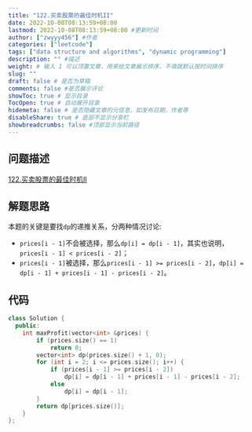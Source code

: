 ```yaml
---
title: "122.买卖股票的最佳时机II"
date: 2022-10-08T08:13:59+08:00
lastmod: 2022-10-08T08:13:59+08:00 #更新时间
author: ["zwyyy456"] #作者
categories: ["leetcode"]
tags: ["data structure and algorithms", "dynamic programming"]
description: "" #描述
weight: # 输入 1 可以顶置文章，用来给文章展示排序，不填就默认按时间排序
slug: ""
draft: false # 是否为草稿
comments: false #是否展示评论
showToc: true # 显示目录
TocOpen: true # 自动展开目录
hidemeta: false # 是否隐藏文章的元信息，如发布日期、作者等
disableShare: true # 底部不显示分享栏
showbreadcrumbs: false #顶部显示当前路径
---
```

## 问题描述
[122.买卖股票的最佳时机II](https://leetcode.cn/problems/best-time-to-buy-and-sell-stock-ii/)

## 解题思路
本题的关键是要找`dp`的递推关系，分两种情况讨论:
- `prices[i - 1]`不会被选择，那么`dp[i] = dp[i - 1]`，其实也说明，`prices[i - 1] < prices[i - 2]`；
- `prices[i - 1]`被选择，那么`prices[i - 1] >= prices[i - 2]`，`dp[i] = dp[i - 1] + prices[i - 1] - prices[i - 2]`。

## 代码
```cpp
class Solution {
  public:
    int maxProfit(vector<int> &prices) {
        if (prices.size() == 1)
            return 0;
        vector<int> dp(prices.size() + 1, 0);
        for (int i = 2; i <= prices.size(); i++) {
            if (prices[i - 1] >= prices[i - 2])
                dp[i] = dp[i - 1] + prices[i - 1] - prices[i - 2];
            else
                dp[i] = dp[i - 1];
        }
        return dp[prices.size()];
    }
};
```


